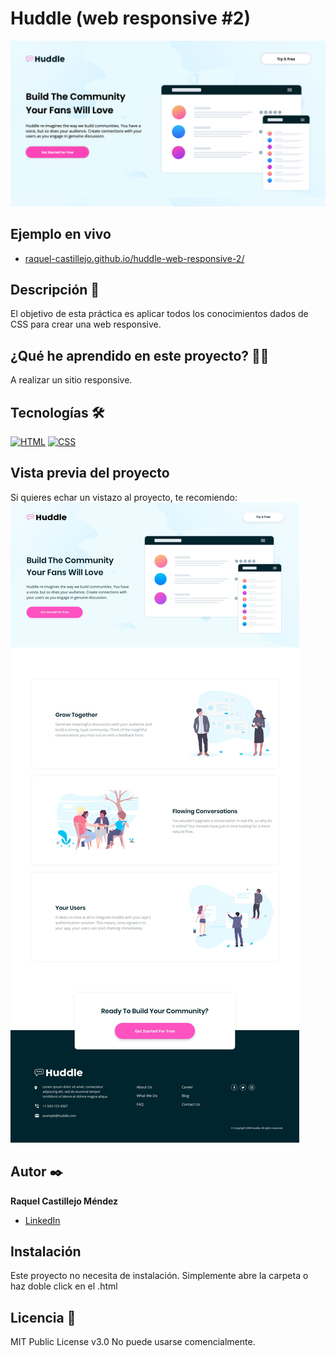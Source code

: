 # Huddle (web responsive #2)

![Imagen del proyecto](https://github.com/raquel-castillejo/012-web-responsive-2/blob/main/COVER.png)

## Ejemplo en vivo

- [raquel-castillejo.github.io/huddle-web-responsive-2/](https://raquel-castillejo.github.io/huddle-web-responsive-2/)

## Descripción 📑

El objetivo de esta práctica es aplicar todos los conocimientos dados de CSS para crear una web responsive.

## ¿Qué he aprendido en este proyecto? 🙇🏻

A realizar un sitio responsive.

## Tecnologías 🛠

<!-- Iconos sacados de: https://github.com/hendrasob/badges/blob/master/README.md y https://github.com/alexandresanlim/Badges4-README.md-Profile -->

[![HTML](https://img.shields.io/badge/HTML5-E34F26?style=for-the-badge&logo=html5&logoColor=white)](https://es.wikipedia.org/wiki/HTML5)
[![CSS](https://img.shields.io/badge/CSS3-1572B6?style=for-the-badge&logo=css3&logoColor=white)](https://es.wikipedia.org/wiki/CSS)

## Vista previa del proyecto

Si quieres echar un vistazo al proyecto, te recomiendo:
![Captura del proyecto](https://github.com/raquel-castillejo/012-web-responsive-2/blob/main/_design/desktop-design.jpg)

## Autor ✒️

**Raquel Castillejo Méndez**
- [LinkedIn](https://www.linkedin.com/in/raquel-castillejo-mendez)

## Instalación

Este proyecto no necesita de instalación. Simplemente abre la carpeta o haz doble click en el .html

## Licencia 📄

MIT Public License v3.0
No puede usarse comencialmente.
